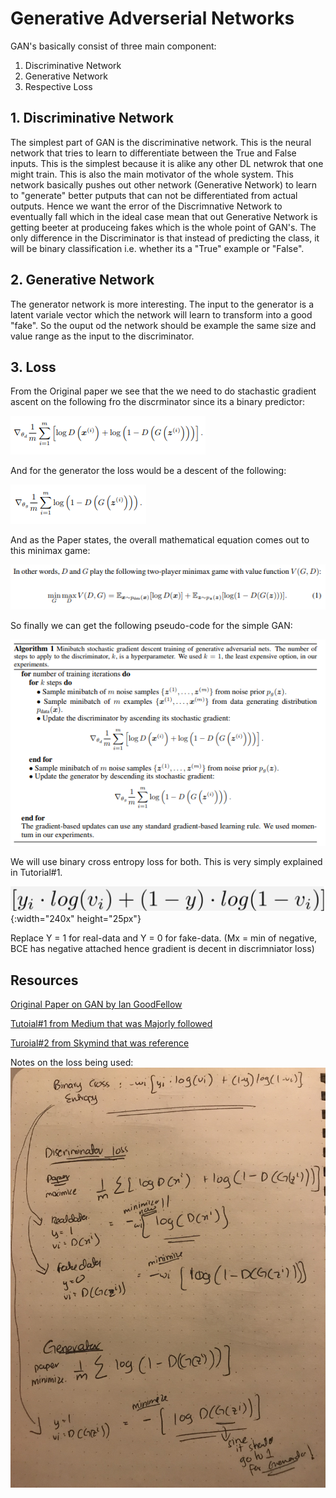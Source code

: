 # Generative Adverserial Networks

GAN's basically consist of three main component:
1. Discriminative Network
2. Generative Network
3. Respective Loss


## 1. Discriminative Network
The simplest part of GAN is the discriminative network. This is the neural network that tries to learn to differentiate between the True and False inputs. This is the simplest because it is alike any other DL netwrok that one might train. This is also the main motivator of the whole system. This network basically pushes out other network (Generative Network) to learn to "generate" better putputs that can not be differentiated from actual outputs. Hence we want the error of the Discrimnative Network to eventually fall which in the ideal case mean that out Generative Network is getting beeter at produceing fakes which is the whole point of GAN's.
The only difference in the Discriminator is that instead of predicting the class, it will be binary classification i.e. whether its a "True" example or "False".

## 2. Generative Network
The generator network is more interesting. The input to the generator is a latent variale vector which the network will learn to transform into a good "fake". So the ouput od the network should be example the same size and value range as the input to the discriminator.

## 3. Loss
From the Original paper we see that the we need to do stachastic gradient ascent on the following fro the discrminator 
since its a binary predictor:

![alt text][gloss]

And for the generator the loss would be a descent of the following: 

![alt text][dloss]

And as the Paper states, the overall mathematical equation comes out to this minimax game:

![alt text][game]

So finally we can get the following pseudo-code for the simple GAN:

![alt text][pseudo]

We will use binary cross entropy loss for both. This is very simply explained in Tutorial#1. 

![alt text][bce]{:width="240x" height="25px"}

Replace Y = 1 for real-data and Y = 0 for fake-data. (Mx = min of negative, BCE has negative attached hence gradient is decent in discrimniator loss)

## Resources
[Original Paper on GAN by Ian GoodFellow](https://arxiv.org/pdf/1406.2661.pdf)

[Tutoial#1 from Medium that was Majorly followed](https://medium.com/ai-society/gans-from-scratch-1-a-deep-introduction-with-code-in-pytorch-and-tensorflow-cb03cdcdba0f)

[Turoial#2 from Skymind that was reference](https://skymind.ai/wiki/generative-adversarial-network-gan)

Notes on the loss being used:
![alt text][note]

[gloss]: https://github.com/s-abdullah/FirstGAN/blob/master/images/gen.png 
[pseudo]: https://github.com/s-abdullah/FirstGAN/blob/master/images/pseudo.png 
[dloss]: https://github.com/s-abdullah/FirstGAN/blob/master/images/disc.png 
[game]: https://github.com/s-abdullah/FirstGAN/blob/master/images/minimax.png 
[bce]: https://github.com/s-abdullah/FirstGAN/blob/master/images/bce.png 
[note]: https://github.com/s-abdullah/FirstGAN/blob/master/images/forloss.jpg 

